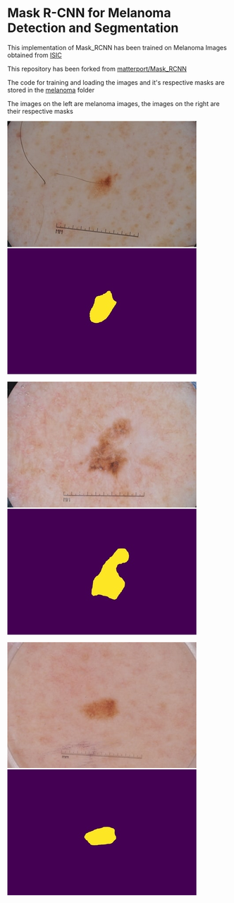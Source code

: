 # Mask R-CNN for Melanoma Detection and Segmentation

This implementation of Mask_RCNN has been trained on Melanoma Images obtained from [ISIC](https://www.isic-archive.com)

This repository has been forked from [matterport/Mask_RCNN](https://github.com/matterport/Mask_RCNN)

The code for training and loading the images and it's respective masks are stored in the [melanoma](melanoma/) folder

The images on the left are melanoma images, the images on the right are their respective masks

![Melannoma 1](images/ISIC_0016062.jpg)			![Melanoma 1 Mask](images/outISIC_0016062.jpg)

![Melannoma 1](images/ISIC_0016068.jpg)			![Melanoma 1 Mask](images/outISIC_0016068.jpg)

![Melannoma 1](images/ISIC_0016071.jpg)			![Melanoma 1 Mask](images/outISIC_0016071.jpg)


